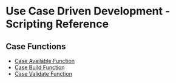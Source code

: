 # Use Case Driven Development - Scripting Reference

## Case Functions
- [Case Available Function](xref:UseCaseDrivenDevelopment.CaseManagement.Function.CaseAvailableFunction)
- [Case Build Function](xref:UseCaseDrivenDevelopment.CaseManagement.Function.CaseBuildFunction)
- [Case Validate Function](xref:UseCaseDrivenDevelopment.CaseManagement.Function.CaseValidateFunction)
